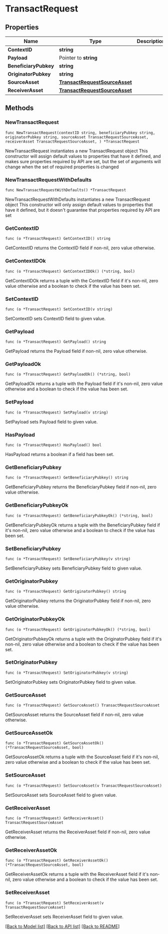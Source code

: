 # TransactRequest

## Properties

Name | Type | Description | Notes
------------ | ------------- | ------------- | -------------
**ContextID** | **string** |  | 
**Payload** | Pointer to **string** |  | [optional] 
**BeneficiaryPubkey** | **string** |  | 
**OriginatorPubkey** | **string** |  | 
**SourceAsset** | [**TransactRequestSourceAsset**](TransactRequestSourceAsset.md) |  | 
**ReceiverAsset** | [**TransactRequestSourceAsset**](TransactRequestSourceAsset.md) |  | 

## Methods

### NewTransactRequest

`func NewTransactRequest(contextID string, beneficiaryPubkey string, originatorPubkey string, sourceAsset TransactRequestSourceAsset, receiverAsset TransactRequestSourceAsset, ) *TransactRequest`

NewTransactRequest instantiates a new TransactRequest object
This constructor will assign default values to properties that have it defined,
and makes sure properties required by API are set, but the set of arguments
will change when the set of required properties is changed

### NewTransactRequestWithDefaults

`func NewTransactRequestWithDefaults() *TransactRequest`

NewTransactRequestWithDefaults instantiates a new TransactRequest object
This constructor will only assign default values to properties that have it defined,
but it doesn't guarantee that properties required by API are set

### GetContextID

`func (o *TransactRequest) GetContextID() string`

GetContextID returns the ContextID field if non-nil, zero value otherwise.

### GetContextIDOk

`func (o *TransactRequest) GetContextIDOk() (*string, bool)`

GetContextIDOk returns a tuple with the ContextID field if it's non-nil, zero value otherwise
and a boolean to check if the value has been set.

### SetContextID

`func (o *TransactRequest) SetContextID(v string)`

SetContextID sets ContextID field to given value.


### GetPayload

`func (o *TransactRequest) GetPayload() string`

GetPayload returns the Payload field if non-nil, zero value otherwise.

### GetPayloadOk

`func (o *TransactRequest) GetPayloadOk() (*string, bool)`

GetPayloadOk returns a tuple with the Payload field if it's non-nil, zero value otherwise
and a boolean to check if the value has been set.

### SetPayload

`func (o *TransactRequest) SetPayload(v string)`

SetPayload sets Payload field to given value.

### HasPayload

`func (o *TransactRequest) HasPayload() bool`

HasPayload returns a boolean if a field has been set.

### GetBeneficiaryPubkey

`func (o *TransactRequest) GetBeneficiaryPubkey() string`

GetBeneficiaryPubkey returns the BeneficiaryPubkey field if non-nil, zero value otherwise.

### GetBeneficiaryPubkeyOk

`func (o *TransactRequest) GetBeneficiaryPubkeyOk() (*string, bool)`

GetBeneficiaryPubkeyOk returns a tuple with the BeneficiaryPubkey field if it's non-nil, zero value otherwise
and a boolean to check if the value has been set.

### SetBeneficiaryPubkey

`func (o *TransactRequest) SetBeneficiaryPubkey(v string)`

SetBeneficiaryPubkey sets BeneficiaryPubkey field to given value.


### GetOriginatorPubkey

`func (o *TransactRequest) GetOriginatorPubkey() string`

GetOriginatorPubkey returns the OriginatorPubkey field if non-nil, zero value otherwise.

### GetOriginatorPubkeyOk

`func (o *TransactRequest) GetOriginatorPubkeyOk() (*string, bool)`

GetOriginatorPubkeyOk returns a tuple with the OriginatorPubkey field if it's non-nil, zero value otherwise
and a boolean to check if the value has been set.

### SetOriginatorPubkey

`func (o *TransactRequest) SetOriginatorPubkey(v string)`

SetOriginatorPubkey sets OriginatorPubkey field to given value.


### GetSourceAsset

`func (o *TransactRequest) GetSourceAsset() TransactRequestSourceAsset`

GetSourceAsset returns the SourceAsset field if non-nil, zero value otherwise.

### GetSourceAssetOk

`func (o *TransactRequest) GetSourceAssetOk() (*TransactRequestSourceAsset, bool)`

GetSourceAssetOk returns a tuple with the SourceAsset field if it's non-nil, zero value otherwise
and a boolean to check if the value has been set.

### SetSourceAsset

`func (o *TransactRequest) SetSourceAsset(v TransactRequestSourceAsset)`

SetSourceAsset sets SourceAsset field to given value.


### GetReceiverAsset

`func (o *TransactRequest) GetReceiverAsset() TransactRequestSourceAsset`

GetReceiverAsset returns the ReceiverAsset field if non-nil, zero value otherwise.

### GetReceiverAssetOk

`func (o *TransactRequest) GetReceiverAssetOk() (*TransactRequestSourceAsset, bool)`

GetReceiverAssetOk returns a tuple with the ReceiverAsset field if it's non-nil, zero value otherwise
and a boolean to check if the value has been set.

### SetReceiverAsset

`func (o *TransactRequest) SetReceiverAsset(v TransactRequestSourceAsset)`

SetReceiverAsset sets ReceiverAsset field to given value.



[[Back to Model list]](../README.md#documentation-for-models) [[Back to API list]](../README.md#documentation-for-api-endpoints) [[Back to README]](../README.md)


